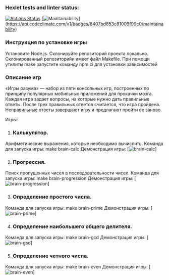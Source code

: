 ### Hexlet tests and linter status:

[![Actions Status](https://github.com/Chebanya/frontend-project-44/actions/workflows/hexlet-check.yml/badge.svg)](https://github.com/Chebanya/frontend-project-44/actions)
[![Maintainability](https://codeclimate.com/github/Chebanya/frontend-project-44/maintainability")] (https://api.codeclimate.com/v1/badges/8407bd853c81009f99c0/maintainability)

### Инструкция по установке игры

Установите Node.js.
Склонируйте репозиторий проекта локально.
Склонированный репозиторийи имеет файл Makefile. При помощи утилиты make запустите команду npm ci для установки зависимостей

### Описание игр

«Игры разума» — набор из пяти консольных игр, построенных по принципу популярных мобильных приложений для прокачки мозга. Каждая игра задает вопросы, на которые нужно дать правильные ответы. После трех правильных ответов считается, что игра пройдена. Неправильные ответы завершают игру и предлагают пройти ее заново. 

Игры:
1. ### Калькулятор. 
Арифметические выражения, которые необходимо вычислить. Команда для запуска игры: make brain-calc
   Демонстрация игры:
[![brain-calc](https://asciinema.org/a/8aQYC80xpeSJEDT8p6lwWeFKi)]

2. ### Прогрессия. 
Поиск пропущенных чисел в последовательности чисел. 
Команда для запуска игры: make brain-progression
   Демонстрация игры:
[![brain-progression](https://asciinema.org/a/HNuLxaB5nJUTZvPnowPVb5qwD)]

3. ### Определение простого числа. 
Команда для запуска игры: make brain-prime
   Демонстрация игры:
[![brain-prime](https://asciinema.org/a/XbMPVfHFiPrHDSC4eTJkUYUST)]

4. ### Определение наибольшего общего делителя.
Команда для запуска игры: make brain-gcd
   Демонстрация игры:
[![brain-gsd](https://asciinema.org/a/H7HeU35bGATNZOgvMJatDL9T0)]

5. ### Определение четного числа.
Команда для запуска игры: make brain-even
   Демонстрация игры:
[![brain-even](https://asciinema.org/a/lx7RkF1REJ1a3zWjeGTi7HXLk)]
